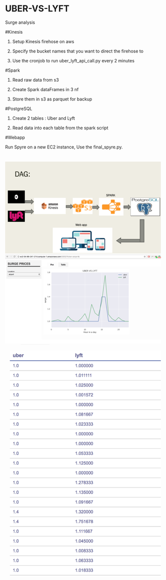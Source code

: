 # UBER-VS-LYFT
Surge analysis

#Kinesis

1. Setup Kinesis firehose on aws

2. Specify the bucket names that you want to direct the firehose to

2. Use the cronjob to run uber_lyft_api_call.py every 2 minutes


#Spark

1. Read raw data from s3

2. Create Spark dataFrames in 3 nf

3. Store them in s3 as parquet for backup

#PostgreSQL

1. Create 2 tables : Uber and Lyft

2. Read data into each table from the spark script

#Webapp

Run Spyre on a new EC2 instance, Use the final_spyre.py.

#


<img src="images/DAG.png">


<img src="images/demo.png">


<img src="images/table_on_web.png">
